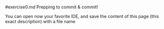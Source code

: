 #exercise0.md
Prepping to commit & commit!

You can open now your favorite IDE, and save the content of this page (this exact description) with a file name